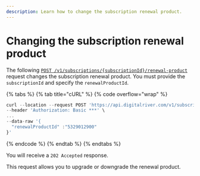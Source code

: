 ```yaml
---
description: Learn how to change the subscription renewal product.
---
```


# Changing the subscription renewal product

The following [`POST /v1/subscriptions/{subscriptionId}/renewal-product`](https://www.digitalriver.com/docs/commerce-admin-api/#tag/Subscription-Renewal/operation/updateRenewalProduct) request changes the subscription renewal product. You must provide the `subscriptionId` and specify the `renewalProductId`.&#x20;

{% tabs %}
{% tab title="cURL" %}
{% code overflow="wrap" %}
```javascript
curl --location --request POST 'https://api.digitalriver.com/v1/subscriptions/{subscriptionId}/renewal-product' \
--header 'Authorization: Basic ***' \
...
--data-raw '{
  "renewalProductId" :"5329012900"
}'
```
{% endcode %}
{% endtab %}
{% endtabs %}

You will receive a `202 Accepted` response.

This request allows you to upgrade or downgrade the renewal product.

